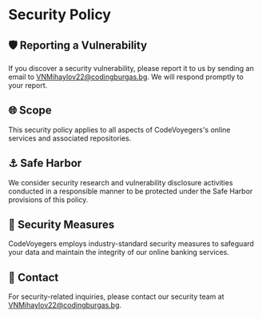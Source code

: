 # Security Policy

## 🛡️ Reporting a Vulnerability

If you discover a security vulnerability, please report it to us by sending an email to VNMihaylov22@codingburgas.bg. We will respond promptly to your report.

## 🌐 Scope

This security policy applies to all aspects of CodeVoyegers's online services and associated repositories.

## ⚓ Safe Harbor

We consider security research and vulnerability disclosure activities conducted in a responsible manner to be protected under the Safe Harbor provisions of this policy.

## 🔐 Security Measures

CodeVoyegers employs industry-standard security measures to safeguard your data and maintain the integrity of our online banking services.

## 📧 Contact

For security-related inquiries, please contact our security team at VNMihaylov22@codingburgas.bg.

